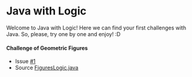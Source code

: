# Java with Logic

Welcome to Java with Logic! Here we can find your first challenges with Java. So, please, try one by one and enjoy! :D

#### Challenge of Geometric Figures

* Issue [#1](https://git.epam.com/Edson_Prestes/java-mentoring-program/issues/1)
* Source [FiguresLogic.java](./src/main/java/com/epam/mentoring/java/challange/FiguresLogic.java)
